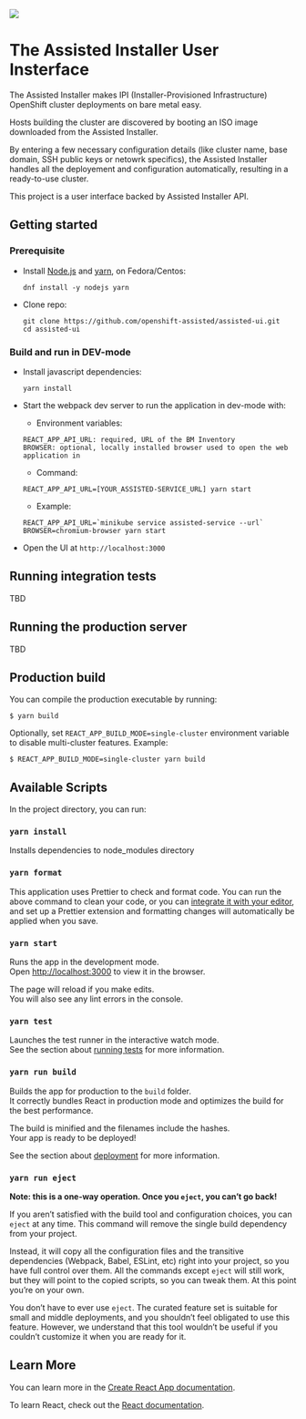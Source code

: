 ![](https://github.com/openshift-assisted/assisted-ui/workflows/Build%20and%20push/badge.svg)

# The Assisted Installer User Insterface

The Assisted Installer makes IPI (Installer-Provisioned Infrastructure) OpenShift cluster deployments on bare metal easy.

Hosts building the cluster are discovered by booting an ISO image downloaded from the Assisted Installer.

By entering a few necessary configuration details (like cluster name, base domain, SSH public keys or netowrk specifics), the Assisted Installer handles all the deployement and configuration automatically, resulting in a ready-to-use cluster.

This project is a user interface backed by Assisted Installer API.

## Getting started

### Prerequisite

- Install [Node.js](https://nodejs.org/en) and [yarn](https://yarnpkg.com/), on Fedora/Centos:
  ```
  dnf install -y nodejs yarn
  ```
- Clone repo:
  ```
  git clone https://github.com/openshift-assisted/assisted-ui.git
  cd assisted-ui
  ```

### Build and run in DEV-mode

- Install javascript dependencies:
  ```
  yarn install
  ```
- Start the webpack dev server to run the application in dev-mode with:

  - Environment variables:

  ```
  REACT_APP_API_URL: required, URL of the BM Inventory
  BROWSER: optional, locally installed browser used to open the web application in
  ```

  - Command:

  ```
  REACT_APP_API_URL=[YOUR_ASSISTED-SERVICE_URL] yarn start
  ```

  - Example:

  ```
  REACT_APP_API_URL=`minikube service assisted-service --url` BROWSER=chromium-browser yarn start
  ```

- Open the UI at `http://localhost:3000`

## Running integration tests

TBD

## Running the production server

TBD

## Production build

You can compile the production executable by running:

```
$ yarn build
```

Optionally, set `REACT_APP_BUILD_MODE=single-cluster` environment variable to disable multi-cluster features.
Example:

```
$ REACT_APP_BUILD_MODE=single-cluster yarn build
```

## Available Scripts

In the project directory, you can run:

### `yarn install`

Installs dependencies to node_modules directory

### `yarn format`

This application uses Prettier to check and format code. You can run the above command to clean your
code, or you can [integrate it with your editor](https://prettier.io/docs/en/editors.html), and set
up a Prettier extension and formatting changes will automatically be applied when you save.

### `yarn start`

Runs the app in the development mode.<br> Open [http://localhost:3000](http://localhost:3000) to
view it in the browser.

The page will reload if you make edits.<br> You will also see any lint errors in the console.

### `yarn test`

Launches the test runner in the interactive watch mode.<br> See the section about
[running tests](https://facebook.github.io/create-react-app/docs/running-tests) for more
information.

### `yarn run build`

Builds the app for production to the `build` folder.<br> It correctly bundles React in production
mode and optimizes the build for the best performance.

The build is minified and the filenames include the hashes.<br> Your app is ready to be deployed!

See the section about [deployment](https://facebook.github.io/create-react-app/docs/deployment) for
more information.

### `yarn run eject`

**Note: this is a one-way operation. Once you `eject`, you can’t go back!**

If you aren’t satisfied with the build tool and configuration choices, you can `eject` at any time.
This command will remove the single build dependency from your project.

Instead, it will copy all the configuration files and the transitive dependencies (Webpack, Babel,
ESLint, etc) right into your project, so you have full control over them. All the commands except
`eject` will still work, but they will point to the copied scripts, so you can tweak them. At this
point you’re on your own.

You don’t have to ever use `eject`. The curated feature set is suitable for small and middle
deployments, and you shouldn’t feel obligated to use this feature. However, we understand that this
tool wouldn’t be useful if you couldn’t customize it when you are ready for it.

## Learn More

You can learn more in the
[Create React App documentation](https://facebook.github.io/create-react-app/docs/getting-started).

To learn React, check out the [React documentation](https://reactjs.org/).

